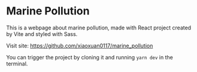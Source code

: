 # Marine Pollution
This is a webpage about marine pollution, made with React project created by Vite and styled with Sass.

Visit site: https://github.com/xiaoxuan0117/marine_pollution

You can trigger the project by cloning it and running `yarn dev` in the terminal.